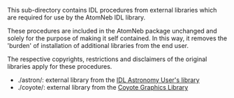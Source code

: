 This sub-directory contains IDL procedures from external libraries which are required for use by the AtomNeb IDL library.

These procedures are included in the AtomNeb package unchanged and solely for the purpose of making it self contained. 
In this way, it removes the 'burden' of installation of additional libraries from the end user.

The respective copyrights, restrictions and disclaimers of the original libraries apply for these procedures.

* ./astron/: external library from the [IDL Astronomy User's library](http://idlastro.gsfc.nasa.gov/homepage.html)
* ./coyote/: external library from the [Coyote Graphics Library](http://www.idlcoyote.com/documents/programs.php)
